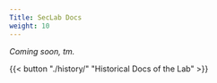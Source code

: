 ```yaml
---
Title: SecLab Docs
weight: 10
---
```


_Coming soon, tm._

{{< button "./history/" "Historical Docs of the Lab" >}}
